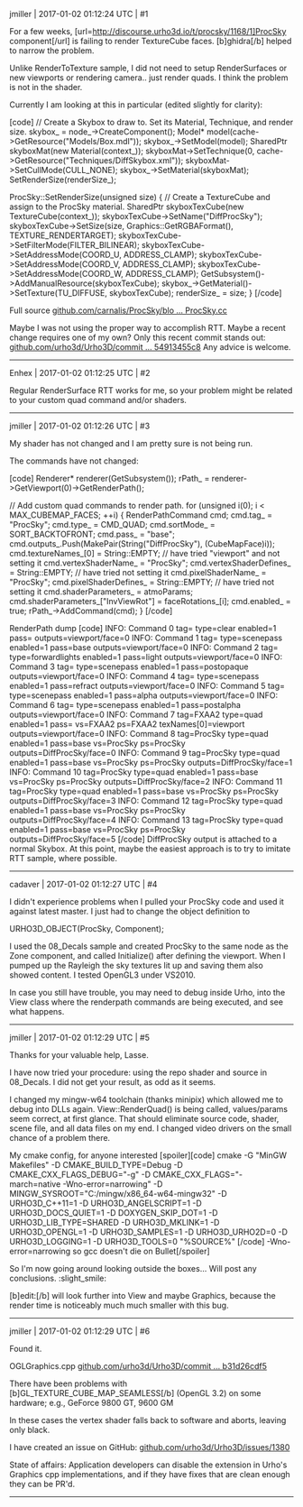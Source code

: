 jmiller | 2017-01-02 01:12:24 UTC | #1

For a few weeks, [url=http://discourse.urho3d.io/t/procsky/1168/1]ProcSky component[/url] is failing to render TextureCube faces.  [b]ghidra[/b] helped to narrow the problem.

Unlike RenderToTexture sample, I did not need to setup RenderSurfaces or new viewports or rendering camera.. just render quads. I think the problem is not in the shader.

Currently I am looking at this in particular (edited slightly for clarity):

[code]
  // Create a Skybox to draw to. Set its Material, Technique, and render size.
  skybox_ = node_->CreateComponent<Skybox>();
  Model* model(cache->GetResource<Model>("Models/Box.mdl"));
  skybox_->SetModel(model);
  SharedPtr<Material> skyboxMat(new Material(context_));
  skyboxMat->SetTechnique(0, cache->GetResource<Technique>("Techniques/DiffSkybox.xml"));
  skyboxMat->SetCullMode(CULL_NONE);
  skybox_->SetMaterial(skyboxMat);
  SetRenderSize(renderSize_);

ProcSky::SetRenderSize(unsigned size) {
  // Create a TextureCube and assign to the ProcSky material.
  SharedPtr<TextureCube> skyboxTexCube(new TextureCube(context_));
  skyboxTexCube->SetName("DiffProcSky");
  skyboxTexCube->SetSize(size, Graphics::GetRGBAFormat(), TEXTURE_RENDERTARGET);
  skyboxTexCube->SetFilterMode(FILTER_BILINEAR);
  skyboxTexCube->SetAddressMode(COORD_U, ADDRESS_CLAMP);
  skyboxTexCube->SetAddressMode(COORD_V, ADDRESS_CLAMP);
  skyboxTexCube->SetAddressMode(COORD_W, ADDRESS_CLAMP);
  GetSubsystem<ResourceCache>()->AddManualResource(skyboxTexCube);
  skybox_->GetMaterial()->SetTexture(TU_DIFFUSE, skyboxTexCube);
  renderSize_ = size;
}
[/code]

Full source [github.com/carnalis/ProcSky/blo ... ProcSky.cc](https://github.com/carnalis/ProcSky/blob/master/ProcSky.cc)

Maybe I was not using the proper way to accomplish RTT.
Maybe a recent change requires one of my own?
Only this recent commit stands out: [github.com/urho3d/Urho3D/commit ... 54913455c8](https://github.com/urho3d/Urho3D/commit/1ba0958fa70a4042bfbc84958a9b7b54913455c8)
Any advice is welcome.

-------------------------

Enhex | 2017-01-02 01:12:25 UTC | #2

Regular RenderSurface RTT works for me, so your problem might be related to your custom quad command and/or shaders.

-------------------------

jmiller | 2017-01-02 01:12:26 UTC | #3

My shader has not changed and I am pretty sure is not being run.

The commands have not changed:

[code]
  Renderer* renderer(GetSubsystem<Renderer>());
  rPath_ = renderer->GetViewport(0)->GetRenderPath();

  // Add custom quad commands to render path.
  for (unsigned i(0); i < MAX_CUBEMAP_FACES; ++i) {
    RenderPathCommand cmd;
    cmd.tag_ = "ProcSky";
    cmd.type_ = CMD_QUAD;
    cmd.sortMode_ = SORT_BACKTOFRONT;
    cmd.pass_ = "base";
    cmd.outputs_.Push(MakePair(String("DiffProcSky"), (CubeMapFace)i));
    cmd.textureNames_[0] = String::EMPTY; // have tried "viewport" and not setting it
    cmd.vertexShaderName_ = "ProcSky";
    cmd.vertexShaderDefines_ = String::EMPTY; // have tried not setting it
    cmd.pixelShaderName_ = "ProcSky";
    cmd.pixelShaderDefines_ = String::EMPTY; // have tried not setting it
    cmd.shaderParameters_ = atmoParams;
    cmd.shaderParameters_["InvViewRot"] = faceRotations_[i];
    cmd.enabled_ = true;
    rPath_->AddCommand(cmd);
  }
[/code]

RenderPath dump
[code]
INFO: Command 0 tag= type=clear enabled=1 pass= outputs=viewport/face=0
INFO: Command 1 tag= type=scenepass enabled=1 pass=base outputs=viewport/face=0
INFO: Command 2 tag= type=forwardlights enabled=1 pass=light outputs=viewport/face=0
INFO: Command 3 tag= type=scenepass enabled=1 pass=postopaque outputs=viewport/face=0
INFO: Command 4 tag= type=scenepass enabled=1 pass=refract outputs=viewport/face=0
INFO: Command 5 tag= type=scenepass enabled=1 pass=alpha outputs=viewport/face=0
INFO: Command 6 tag= type=scenepass enabled=1 pass=postalpha outputs=viewport/face=0
INFO: Command 7 tag=FXAA2 type=quad enabled=1 pass= vs=FXAA2 ps=FXAA2 texNames[0]=viewport outputs=viewport/face=0
INFO: Command 8 tag=ProcSky type=quad enabled=1 pass=base vs=ProcSky ps=ProcSky outputs=DiffProcSky/face=0
INFO: Command 9 tag=ProcSky type=quad enabled=1 pass=base vs=ProcSky ps=ProcSky outputs=DiffProcSky/face=1
INFO: Command 10 tag=ProcSky type=quad enabled=1 pass=base vs=ProcSky ps=ProcSky outputs=DiffProcSky/face=2
INFO: Command 11 tag=ProcSky type=quad enabled=1 pass=base vs=ProcSky ps=ProcSky outputs=DiffProcSky/face=3
INFO: Command 12 tag=ProcSky type=quad enabled=1 pass=base vs=ProcSky ps=ProcSky outputs=DiffProcSky/face=4
INFO: Command 13 tag=ProcSky type=quad enabled=1 pass=base vs=ProcSky ps=ProcSky outputs=DiffProcSky/face=5
[/code]
DiffProcSky output is attached to a normal Skybox.
At this point, maybe the easiest approach is to try to imitate RTT sample, where possible.

-------------------------

cadaver | 2017-01-02 01:12:27 UTC | #4

I didn't experience problems when I pulled your ProcSky code and used it against latest master. I just had to change the object definition to

  URHO3D_OBJECT(ProcSky, Component);

I used the 08_Decals sample and created ProcSky to the same node as the Zone component, and called Initialize() after defining the viewport. When I pumped up the Rayleigh the sky textures lit up and saving them also showed content. I tested OpenGL3 under VS2010.

In case you still have trouble, you may need to debug inside Urho, into the View class where the renderpath commands are being executed, and see what happens.

-------------------------

jmiller | 2017-01-02 01:12:29 UTC | #5

Thanks for your valuable help, Lasse.

I have now tried your procedure: using the repo shader and source in 08_Decals. I did not get your result, as odd as it seems.

I changed my mingw-w64 toolchain (thanks minipix) which allowed me to debug into DLLs again.
View::RenderQuad() is being called, values/params seem correct, at first glance.
That should eliminate source code, shader, scene file, and all data files on my end.
I changed video drivers on the small chance of a problem there.

My cmake config, for anyone interested
[spoiler][code]
cmake -G "MinGW Makefiles" -D CMAKE_BUILD_TYPE=Debug -D CMAKE_CXX_FLAGS_DEBUG="-g" -D CMAKE_CXX_FLAGS="-march=native -Wno-error=narrowing" -D MINGW_SYSROOT="C:/mingw/x86_64-w64-mingw32" -D URHO3D_C++11=1 -D URHO3D_ANGELSCRIPT=1 -D URHO3D_DOCS_QUIET=1 -D DOXYGEN_SKIP_DOT=1 -D URHO3D_LIB_TYPE=SHARED -D URHO3D_MKLINK=1 -D URHO3D_OPENGL=1 -D URHO3D_SAMPLES=1 -D URHO3D_URHO2D=0 -D URHO3D_LOGGING=1 -D URHO3D_TOOLS=0 "%SOURCE%"
[/code]
-Wno-error=narrowing so gcc doesn't die on Bullet[/spoiler]

So I'm now going around looking outside the boxes... Will post any conclusions. :slight_smile:


[b]edit:[/b] will look further into View and maybe Graphics, because the render time is noticeably much much smaller with this bug.

-------------------------

jmiller | 2017-01-02 01:12:29 UTC | #6

Found it.

OGLGraphics.cpp
[github.com/urho3d/Urho3D/commit ... b31d26cdf5](https://github.com/urho3d/Urho3D/commit/3f861d67dd684d4ca9dbdbdcdbd6dfe9ec701407#diff-878294995c200c1ad22be2b31d26cdf5)

There have been problems with [b]GL_TEXTURE_CUBE_MAP_SEAMLESS[/b] (OpenGL 3.2) on some hardware; e.g., GeForce 9800 GT, 9600 GM

In these cases the vertex shader falls back to software and aborts, leaving only black.

I have created an issue on GitHub: [github.com/urho3d/Urho3D/issues/1380](https://github.com/urho3d/Urho3D/issues/1380)

State of affairs:
Application developers can disable the extension in Urho's Graphics cpp implementations, and if they have fixes that are clean enough they can be PR'd.

-------------------------

